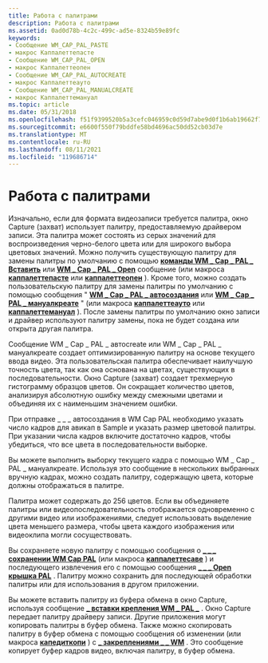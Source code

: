 ```yaml
---
title: Работа с палитрами
description: Работа с палитрами
ms.assetid: 0ad0d78b-4c2c-499c-ad5e-8324b59e89fc
keywords:
- Сообщение WM_CAP_PAL_PASTE
- макрос Каппалеттепасте
- Сообщение WM_CAP_PAL_OPEN
- макрос Каппалеттеопен
- Сообщение WM_CAP_PAL_AUTOCREATE
- макрос Каппалеттеауто
- Сообщение WM_CAP_PAL_MANUALCREATE
- макрос Каппалеттемануал
ms.topic: article
ms.date: 05/31/2018
ms.openlocfilehash: f51f9399520b5a3cefc046959c0d59d7abe9d0f1b6ab19662f750720afd16447
ms.sourcegitcommit: e6600f550f79bddfe58bd4696ac50dd52cb03d7e
ms.translationtype: MT
ms.contentlocale: ru-RU
ms.lasthandoff: 08/11/2021
ms.locfileid: "119686714"
---
```

# <a name="working-with-palettes"></a>Работа с палитрами

Изначально, если для формата видеозаписи требуется палитра, окно Capture (захват) использует палитру, предоставляемую драйвером записи. Эта палитра может состоять из серых значений для воспроизведения черно-белого цвета или для широкого выбора цветовых значений. Можно получить существующую палитру для замены палитры по умолчанию с помощью [**команды WM \_ Cap \_ PAL \_ Вставить**](wm-cap-pal-paste.md) или [**WM \_ Cap \_ PAL \_ Open**](wm-cap-pal-open.md) сообщение (или макроса [**каппалеттепасте**](/windows/desktop/api/Vfw/nf-vfw-cappalettepaste) или [**каппалеттеопен**](/windows/desktop/api/Vfw/nf-vfw-cappaletteopen) ). Кроме того, можно создать пользовательскую палитру для замены палитры по умолчанию с помощью сообщения " [**WM \_ Cap \_ PAL \_ автосоздания**](wm-cap-pal-autocreate.md) или [**WM \_ Cap \_ PAL \_ мануалкреате**](wm-cap-pal-manualcreate.md) " (или макроса [**каппалеттеауто**](/windows/desktop/api/Vfw/nf-vfw-cappaletteauto) или [**каппалеттемануал**](/windows/desktop/api/Vfw/nf-vfw-cappalettemanual) ). После замены палитры по умолчанию окно записи и драйвер используют палитру замены, пока не будет создана или открыта другая палитра.

Сообщение WM \_ Cap \_ PAL \_ автоcreate или WM \_ Cap \_ PAL \_ мануалкреате создает оптимизированную палитру на основе текущего ввода видео. Эта пользовательская палитра обеспечивает наилучшую точность цвета, так как она основана на цветах, существующих в последовательности. Окно Capture (захват) создает трехмерную гистограмму образцов цветов. Он сокращает количество цветов, анализируя абсолютную ошибку между смежными цветами и объединяя их с наименьшим значением ошибки.

При отправке \_ \_ \_ автосоздания в WM Cap PAL необходимо указать число кадров для авикап в Sample и указать размер цветовой палитры. При указании числа кадров включите достаточно кадров, чтобы убедиться, что все цвета в последовательности выборке.

Вы можете выполнить выборку текущего кадра с помощью WM \_ Cap \_ PAL \_ мануалкреате. Используя это сообщение в нескольких выбранных вручную кадрах, можно создать палитру, содержащую цвета, которые должны отображаться в палитре.

Палитра может содержать до 256 цветов. Если вы объединяете палитры или видеопоследовательность отображается одновременно с другими видео или изображениями, следует использовать выделение цвета меньшего размера, чтобы цвета каждого изображения или видеоклипа могли сосуществовать.

Вы сохраняете новую палитру с помощью сообщения о [**\_ \_ \_ сохранении WM Cap PAL**](wm-cap-pal-save.md) (или макроса [**каппалеттесаве**](/windows/desktop/api/Vfw/nf-vfw-cappalettesave) ) и последующего извлечения его с помощью сообщения [**\_ \_ \_ Open крышка PAL**](wm-cap-pal-open.md) . Палитру можно сохранить для последующей обработки палитры или для использования в другом приложении.

Вы можете вставить палитру из буфера обмена в окно Capture, используя сообщение [**\_ вставки крепления WM \_ PAL \_**](wm-cap-pal-paste.md) . Окно Capture передает палитру драйверу записи. Другие приложения могут копировать палитры в буфер обмена. Также можно скопировать палитру в буфер обмена с помощью сообщения об изменении (или макроса [**капедиткопи**](/windows/desktop/api/Vfw/nf-vfw-capeditcopy) ) с [**\_ закреплениями \_ \_ WM**](wm-cap-edit-copy.md) . Это сообщение копирует буфер кадров видео, включая палитру, в буфер обмена.

 

 




